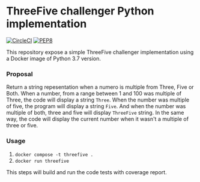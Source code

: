 # ThreeFive challenger Python implementation
[![CircleCI](https://circleci.com/gh/alvaropaco/py-three-five.svg?style=svg)](https://circleci.com/gh/alvaropaco/py-three-five)
[![PEP8](https://img.shields.io/badge/code%20style-pep8-orange.svg)](https://www.python.org/dev/peps/pep-0008/)

This repository expose a simple ThreeFive challenger implementation using
a Docker image of Python 3.7 version.

### Proposal

Return a string repesentation when a numero is multiple from Three, Five or
Both. When a number, from a range between 1 and 100 was multiple of Three, the
code will display a string `Three`. When the number was multiple of five, the
program will display a string `Five`. And when the number was multiple of both,
three and five will display `ThreeFive` string. In the same way, the code will
display the current number when it wasn't a multiple of three or five.

### Usage

1. `docker compose -t threefive .`
2. `docker run threefive`

This steps will build and run the code tests with coverage report.
